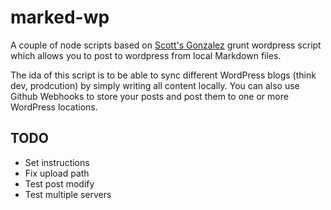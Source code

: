 marked-wp
==================

A couple of node scripts based on [Scott's Gonzalez](https://github.com/scottgonzalez/grunt-wordpress) grunt wordpress script which allows you to post to wordpress from local Markdown files.

The ida of this script is to be able to sync different WordPress blogs (think dev, prodcution) by simply writing all content locally. You can also use Github Webhooks to store your posts and post them to one or more WordPress locations.

## TODO
* Set instructions
* Fix upload path
* Test post modify
* Test multiple servers
